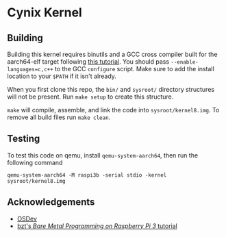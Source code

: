 # Cynix Kernel

## Building

Building this kernel requires binutils and a GCC cross compiler built for the aarch64-elf target following [this tutorial](https://wiki.osdev.org/GCC_Cross-Compiler). You should pass `--enable-languages=c,c++` to the GCC `configure` script. Make sure to add the install location to your `$PATH` if it isn't already.

When you first clone this repo, the `bin/` and `sysroot/` directory structures will not be present. Run `make setup` to create this structure.

`make` will compile, assemble, and link the code into `sysroot/kernel8.img`. To remove all build files run `make clean`.

## Testing

To test this code on qemu, install `qemu-system-aarch64`, then run the following command

```
qemu-system-aarch64 -M raspi3b -serial stdio -kernel sysroot/kernel8.img
```

## Acknowledgements

 - [OSDev](https://wiki.osdev.org/)
 - [bzt's *Bare Metal Programming on Raspberry Pi 3* tutorial](https://github.com/bztsrc/raspi3-tutorial)
